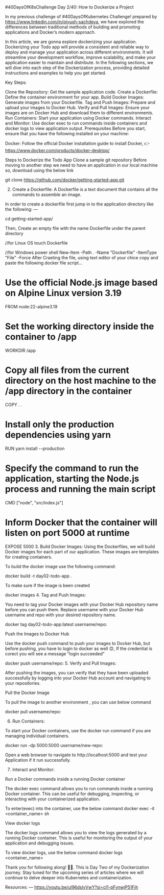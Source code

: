 #40DaysOfK8sChallenge
Day 2/40: How to Dockerize a Project


In my previous challenge of #40DaysOfKubernetes Challenge! prepared by https://www.linkedin.com/in/piyush-sachdeva, we have explored the differences between traditional methods of building and promoting applications and Docker’s modern approach.

In this article, we are gonna explore dockerizing your application. Dockerizing your Todo app will provide a consistent and reliable way to deploy and manage your application across different environments. It will streamline your development workflow, improve scalability, and make your application easier to maintain and distribute. In the following sections, we will dive into each step of the Dockerization process, providing detailed instructions and examples to help you get started.

Key Steps:

Clone the Repository: Get the sample application code.
Create a Dockerfile: Define the container environment for your app.
Build Docker Images: Generate images from your Dockerfile.
Tag and Push Images: Prepare and upload your images to Docker Hub.
Verify and Pull Images: Ensure your images are on Docker Hub and download them to different environments.
Run Containers: Start your application using Docker commands.
Interact and Monitor: Use docker exec to run commands inside containers and docker logs to view application output.
Prerequisites
Before you start, ensure that you have the following installed on your machine:

Docker: Follow the official Docker installation guide to install Docker, 👉 https://www.docker.com/products/docker-desktop/

Steps to Dockerize the Todo App
Clone a sample git repository
Before moving to another step we need to have an application in our local machine so, download using the below link

git clone https://github.com/docker/getting-started-app.git

2. Create a Dockerfile: A Dockerfile is a text document that contains all the commands to assemble an image.

In order to create a dockerfile first jump in to the application directory like the following: —

cd getting-started-app/

Then, Create an empty file with the name Dockerfile under the parent directory

//for Linux OS
touch Dockerfile

//for Windows power shell
New-Item -Path . -Name "Dockerfile" -ItemType "File" -Force
After Craeting the file, using text editor of your chice copy and paste the following docker file script…

# Use the official Node.js image based on Alpine Linux version 3.19
FROM node:22-alpine3.19 

# Set the working directory inside the container to /app
WORKDIR /app

# Copy all files from the current directory on the host machine to the /app directory in the container
COPY . .

# Install only the production dependencies using yarn
RUN yarn install --production

# Specify the command to run the application, starting the Node.js process and running the main script
CMD ["node", "src/index.js"]

# Inform Docker that the container will listen on port 5000 at runtime
EXPOSE 5000
3. Build Docker Images: Using the Dockerfiles, we will build Docker images for each part of our application. These images are templates for creating containers.

To build the docker image use the following command:

docker build -t day02-todo-app .

To make sure if the image is been created

docker images
4. Tag and Push Images:

You need to tag your Docker images with your Docker Hub repository name before you can push them. Replace username with your Docker Hub username and repo with your desired repository name.

docker tag day02-todo-app:latest username/repo:<tagname>

Push the Images to Docker Hub

Use the docker push command to push your images to Docker Hub, but before pushing, you have to login to docker as well 😊, If the credential is corect you will see a message “login succeeded”


docker push username/repo:<tagname>
5. Verify and Pull Images:

After pushing the images, you can verify that they have been uploaded successfully by logging into your Docker Hub account and navigating to your repositories.


Pull the Docker Image

To pull the image to another environment , you can use below command

docker pull username/repo:<tagname>

6. Run Containers:

To start your Docker containers, use the docker run command if you are managing individual containers.

docker run -dp 5000:5000 username/new-repo:<tagname>

Open a web browser to navigate to http://localhost:5000 and test your Application if it run successfully.


7. Interact and Monitor:

Run a Docker commands inside a running Docker container

The docker exec command allows you to run commands inside a running Docker container. This can be useful for debugging, inspecting, or interacting with your containerized application.

To enter(exec) into the container, use the below command
docker exec -it <container_name> sh

View docker logs

The docker logs command allows you to view the logs generated by a running Docker container. This is useful for monitoring the output of your application and debugging issues.

To view docker logs, use the below command
docker logs <container_name>

Thank you for following along! 🙏😊. This is Day Two of my Dockerization journey. Stay tuned for the upcoming series of articles where we will continue to delve deeper into Kubernetes and containerization.

Resources: — https://youtu.be/ul96dslvVwY?si=cI1-pFvnwjP51Fjh
